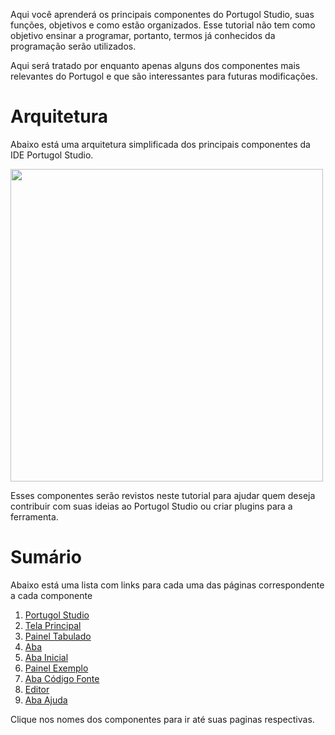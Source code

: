 Aqui você aprenderá os principais componentes do Portugol Studio, suas funções, objetivos e como estão organizados. Esse tutorial não tem como objetivo ensinar a programar, portanto, termos já conhecidos da programação serão utilizados.

Aqui será tratado por enquanto apenas alguns dos componentes mais relevantes do Portugol e que são interessantes para futuras modificações.

# Arquitetura
Abaixo está uma arquitetura simplificada dos principais componentes da IDE Portugol Studio. 

<img src="https://cdn.discordapp.com/attachments/571157550956019741/629772669851533322/PortugolDiagram_1.png" height="500">

Esses componentes serão revistos neste tutorial para ajudar quem deseja contribuir com suas ideias ao Portugol Studio ou criar plugins para a ferramenta.

# Sumário

Abaixo está uma lista com links para cada uma das páginas correspondente a cada componente

1. [Portugol Studio]("#")
2. [Tela Principal]("#")
3. [Painel Tabulado]("#")
4. [Aba]("#")
5. [Aba Inicial]("#")
6. [Painel Exemplo]("#")
7. [Aba Código Fonte]("#")
8. [Editor]("#")
9. [Aba Ajuda]("#")

Clique nos nomes dos componentes para ir até suas paginas respectivas.